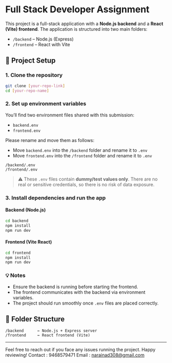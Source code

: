 # Full Stack Developer Assignment

This project is a full-stack application with a **Node.js backend** and a **React (Vite) frontend**. The application is structured into two main folders:

* `/backend` – Node.js (Express)
* `/frontend` – React with Vite

## 🔧 Project Setup

### 1. Clone the repository

```bash
git clone [your-repo-link]
cd [your-repo-name]
```

### 2. Set up environment variables

You’ll find two environment files shared with this submission:

* `backend.env`
* `frontend.env`

Please rename and move them as follows:

* Move `backend.env` into the `/backend` folder and rename it to `.env`
* Move `frontend.env` into the `/frontend` folder and rename it to `.env`

```
/backend/.env
/frontend/.env
```

> ⚠️ These `.env` files contain **dummy/test values only**. There are no real or sensitive credentials, so there is no risk of data exposure.

### 3. Install dependencies and run the app

#### Backend (Node.js)

```bash
cd backend
npm install
npm run dev
```

#### Frontend (Vite React)

```bash
cd frontend
npm install
npm run dev
```

### 💡 Notes

* Ensure the backend is running before starting the frontend.
* The frontend communicates with the backend via environment variables.
* The project should run smoothly once `.env` files are placed correctly.

## 📂 Folder Structure

```
/backend      ← Node.js + Express server
/frontend     ← React frontend (Vite)
```

---

Feel free to reach out if you face any issues running the project. Happy reviewing!
Contact : 9468579471
Email : narainad308@gmail.com
